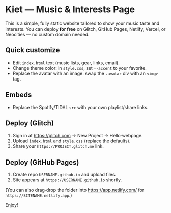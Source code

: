 # Kiet — Music & Interests Page

This is a simple, fully static website tailored to show your music taste and interests.
You can deploy **for free** on Glitch, GitHub Pages, Netlify, Vercel, or Neocities — no custom domain needed.

## Quick customize
- Edit `index.html` text (music lists, gear, links, email).
- Change theme color: in `style.css`, set `--accent` to your favorite.
- Replace the avatar with an image: swap the `.avatar` div with an `<img>` tag.

## Embeds
- Replace the Spotify/TIDAL `src` with your own playlist/share links.

## Deploy (Glitch)
1. Sign in at https://glitch.com → New Project → Hello‑webpage.
2. Upload `index.html` and `style.css` (replace the defaults).
3. Share your `https://PROJECT.glitch.me` link.

## Deploy (GitHub Pages)
1. Create repo `USERNAME.github.io` and upload files.
2. Site appears at `https://USERNAME.github.io` shortly.

(You can also drag‑drop the folder into https://app.netlify.com/ for `https://SITENAME.netlify.app`.)

Enjoy!

